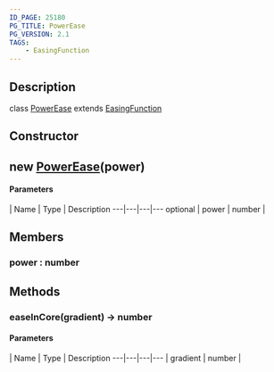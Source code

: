 ```yaml
---
ID_PAGE: 25180
PG_TITLE: PowerEase
PG_VERSION: 2.1
TAGS:
    - EasingFunction
---
```

## Description

class [PowerEase](/classes/3.0/PowerEase) extends [EasingFunction](/classes/3.0/EasingFunction)



## Constructor

## new [PowerEase](/classes/3.0/PowerEase)(power)



#### Parameters
 | Name | Type | Description
---|---|---|---
optional | power | number |      

## Members

### power : number



## Methods

### easeInCore(gradient) &rarr; number



#### Parameters
 | Name | Type | Description
---|---|---|---
 | gradient | number |      

